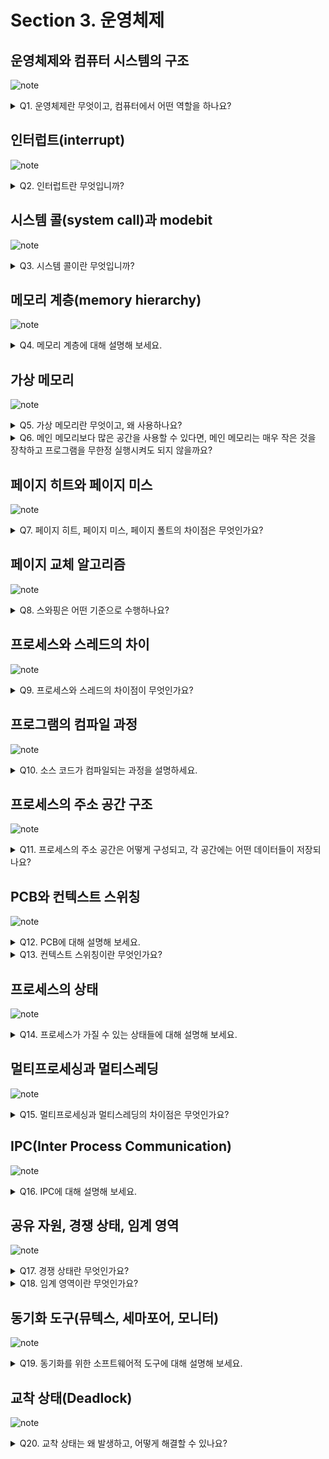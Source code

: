 # Section 3. 운영체제

## 운영체제와 컴퓨터 시스템의 구조

![note](notes/section3/OS_ComputerSystem_Structure.jpg)

<details>
<summary>Q1. 운영체제란 무엇이고, 컴퓨터에서 어떤 역할을 하나요?</summary>

운영체제는 하드웨어부터 사용자의 소프트웨어 사이를 계층적으로 분류하였을 때 있는 커널, 시스템 콜, 인터페이스를 합친 것입니다.

운영체제는 CPU 스케줄링, 프로세스 상태 관리, 메모리 관리, 파일 시스템 관리, I/O 디바이스 관리 등의 역할을 담당합니다.

</details>

## 인터럽트(interrupt)

![note](notes/section3/Interrupt.jpg)

<details>
<summary>Q2. 인터럽트란 무엇입니까?</summary>

인터럽트란 시그널을 발생시켜 CPU의 순차적인 작업을 일시적으로 중단하는 것입니다. 인터럽트가 발생하면 인터럽트 벡터 테이블에서 그에 맞는 인터럽트 서비스 루틴(ISR)을 찾아 실행시키고 실행 흐름이 인터럽트 발생 지점으로 돌아오게 됩니다.

인터럽트는 하드웨어 인터럽트와 소프트웨어 인터럽트로 나뉩니다. 하드웨어 인터럽트는 마우스 클릭, 파일 입출력 완료 등의 이벤트로 인해 발생합니다. 소프트웨어 인터럽트는 트랩이라고도 부르며, 프로세스 상태 변화 등의 이벤트로 인해 발생합니다. 처리되는 우선순위는 하드웨어 인터럽트보다 소프트웨어 인터럽트가 더 높습니다.

</details>

## 시스템 콜(system call)과 modebit

![note](notes/section3/SystemCall.jpg)

<details>
<summary>Q3. 시스템 콜이란 무엇입니까?</summary>

시스템 콜이란 커널 함수를 사용하기 위한 인터페이스입니다. 사용자가 시스템 콜 사용으로 트랩을 발생시키면 올바른 요청인지 확인한 이후 modebit가 0으로 바뀌어 커널 모드로 전환됩니다. 이후 커널 함수가 실행되고 그 결과가 반환되면서 modebit가 다시 1으로 바뀌어 유저 모드로 전환됩니다.

</details>

## 메모리 계층(memory hierarchy)

![note](notes/section3/MemoryHierarchy.jpg)

<details>
<summary>Q4. 메모리 계층에 대해 설명해 보세요.</summary>

메모리 계층은 메모리의 접근성, 용량에 따라 메모리를 계층적으로 구분한 것입니다. 중앙처리장치로부터 가까운 순서대로 레지스터, 캐시, 주기억장치, 보조기억장치로 구분됩니다.

레지스터는 CPU 내의 소형 메모리로 가장 빠르게 접근할 수 있으나 용량은 가장 적고 휘발성이라는 특징을 갖습니다.

캐시는 CPU 내의 L1, L2, L3 캐시로 레지스터에 비해 느리나 고속으로 접근할 수 있습니다. 용량은 레지스터 다음으로 적고 휘발성이라는 특징을 갖습니다.

주기억장치는 RAM이라고도 부르며, 접근 속도와 용량 모두 메모리 계층에서 중간 정도에 해당하며 휘발성이라는 특징을 갖습니다.

보조기억장치는 SSD/HDD라고도 부르며, 접근 속도는 가장 느리지만 용량은 가장 많습니다. 또한, 다른 메모리 장치들과 달리 비휘발성이라는 특징을 가져서 한 번 쓴 정보가 컴퓨터 종료 시에도 유실되지 않습니다.

</details>

## 가상 메모리

![note](notes/section3/VirtualMemory.jpg)

<details>
<summary>Q5. 가상 메모리란 무엇이고, 왜 사용하나요?</summary>

가상 메모리란 물리적 메모리를 추상화하여 실제 물리적 메모리 공간보다 많은 공간을 사용할 수 있게 만드는 메모리 관리 기술입니다. 이를 위해 주소 공간을 가상 주소 공간과 물리 주소 공간으로 분리하고, 가상 주소 공간은 페이지라는 단위로 관리하며 물리 주소 공간은 프레임이라는 단위로 관리합니다. 사용자가 사용하는 메모리 공간은 모두 가상 주소를 통해 접근되며, MMU와 페이지 테이블을 통해 가상 주소가 물리 주소로 매핑됩니다. 이때 물리 주소 공간에 참조한 페이지에 대응되는 프레임이 적재되어 있으면 페이지 히트가 발생하고, 그렇지 않으면 페이지 미스가 발생합니다.

TLB, page table에 대한 적법한 참조 후 페이지 미스 발생 시 페이지 폴트 트랩이 발생하여 OS가 보조기억장치의 Backing store를 탐색한 후 페이지에 대응되는 프레임을 물리 주소 공간에 적재하는 스와핑이 발생하고 페이지 테이블 갱신 후 중단 지점에서 프로그램이 다시 실행됩니다. 이렇게 사용되지 않는 페이지는 Backing store에 저장하고, 사용되는 페이지는 물리 주소 공간에 적재하는 스와핑이 물리 주소 공간의 실제 크기보다 더 많은 크기의 메모리를 사용할 수 있게 해주는 원천입니다.

이러한 점으로 가상 메모리 기술을 사용하면 메모리 공간을 효율적으로 사용할 수 있고 관리도 단순화됩니다. 또한 가상 주소 공간에서 일차적으로 메모리 참조가 적법한 참조인지를 판단하기 때문에 메모리 보안 측면에서도 이점이 있습니다.

</details>

<details>
<summary>Q6. 메인 메모리보다 많은 공간을 사용할 수 있다면, 메인 메모리는 매우 작은 것을 장착하고 프로그램을 무한정 실행시켜도 되지 않을까요?</summary>

그렇지 않습니다. 가상 메모리 기술을 사용하면 메인 메모리보다 큰 공간이 가용해지는 것은 사실이나, 동시간대에 많은 프로그램이 실행되면 그만큼 메모리 참조 시 페이지 폴트의 발생 비율도 올라갈 것입니다. 이로 인해 CPU의 사용률이 낮아질 것이고, 이를 Thrashing이라고 합니다.

Thrashing을 해결하고 CPU 사용률을 높일 수 있는 방법은 하드웨어적으론 메인 메모리 용량을 늘리거나 Backing store를 위한 보조기억장치로 HDD 대신 SSD를 사용하는 것이 있고, 운영체제적으론 과거 프로세스의 메모리 사용 패턴을 기반으로 prefetching하는 작업 세트 방식과 페이지 폴트 비율에 상한선과 하한선을 두고 상한선 이상일 때 할당된 프레임 개수를 늘리고, 하한선 이하일 때 할당된 프레임 개수를 줄이는 PFF 방식이 있습니다.


</details>

## 페이지 히트와 페이지 미스

![note](notes/section3/PageHit_PageMiss.jpg)

<details>
<summary>Q7. 페이지 히트, 페이지 미스, 페이지 폴트의 차이점은 무엇인가요?</summary>

페이지 히트는 참조한 페이지에 대응되는 프레임이 물리 주소 공간에 존재하는 것입니다. 페이지 미스는 반대로 참조한 페이지에 대응되는 프레임이 물리 주소 공간에 존재하지 않는 것입니다.

페이지 폴트는 페이지 미스의 한 종류로, 적법한 페이지 참조에 대해 대응되는 프레임이 물리 주소 공간에 존재하지 않아 스와핑을 수행하는 것입니다. 즉, 페이지 폴트는 페이지 미스이지만 페이지 미스는 페이지 폴트가 아닐 수 있습니다. 예를 들어 적법하지 않은 참조나, 단순 prefetching만 발생하고 페이지의 사용은 발생하지 않았을 시엔 페이지 미스라고는 할 수 있으나 페이지 폴트라고는 할 수 없습니다.

</details>

## 페이지 교체 알고리즘

![note](notes/section3/PageReplacementAlgorithm.jpg)

<details>
<summary>Q8. 스와핑은 어떤 기준으로 수행하나요?</summary>

물리 주소 공간이 여유롭지 않아 스와핑이 발생할 시 페이지 교체 알고리즘에 의해 교체될 프레임이 결정됩니다. 페이지 교체 알고리즘으로는 OPT, FIFO, LRU, LFU, NRU 등이 있습니다.

OPT 알고리즘은 미래에 가장 오랫동안 사용되지 않을 페이지를 교체하는 것입니다. 이 문제는 그리디 알고리즘의 한 종류이기 때문에 OPT 알고리즘이 전역 최적해이지만, 미래는 예측할 수 없기 때문에 구현은 불가능합니다. 때문에 실제로 사용되지는 않고 다른 알고리즘과의 성능 비교 시 상한선을 제공합니다.

FIFO는 적재된 순서대로 페이지를 교체하는 것입니다.

LRU는 과거에 가장 오랫동안 사용되지 않은 페이지를 교체하는 것입니다.

LFU는 과거에 가장 자주 사용되지 않은 페이지를 교체하는 것입니다.

NRU는 clock 알고리즘이라고도 부르며, 참조 비트와 수정 비트를 두고 주기적으로 비트를 reset합니다. 탐색하면서 비트가 0인 것을 교체하고 1로 바꾸는 방식으로 가장 오랫동안 사용되지 않은 페이지가 아닌 비교적 최근에 사용되지 않은 페이지를 교체합니다.

</details>

## 프로세스와 스레드의 차이

![note](notes/section3/ProcessAndThread.jpg)

<details>
<summary>Q9. 프로세스와 스레드의 차이점이 무엇인가요?</summary>

프로세스는 메인 메모리에 프로그램이 적재되어 실행 중인 것을 의미하고, 스레드는 프로세스 내의 논리적인 제어 흐름을 의미합니다.

주소 공간의 관점에서, 프로세스 간에는 독립적인 주소 공간을 갖지만 스레드 간에는 스택만 독립적이고 코드, 데이터, 힙 공간은 공유합니다. 때문에 프로세스 간에는 통신이 어려워 Inter-Process Communiation(IPC)라는 기술을 사용하고, 스레드 간에는 쉽게 직접 통신이 가능합니다.

또한, 어떤 프로세스에서 문제가 발생했을 때 보통 그 문제는 다른 프로세스로 쉽게 전이되지 않습니다. 그러나 어떤 스레드에서 문제가 발생했을 때 그 문제는 다른 스레드로 쉽게 전이됩니다.

마지막으로, 프로세스의 생성, 삭제, 컨텍스트 스위칭 비용은 프로세스가 더 높고, 스레드가 더 낮습니다.

</details>

## 프로그램의 컴파일 과정

![note](notes/section3/CompilationProcess.jpg)

<details>
<summary>Q10. 소스 코드가 컴파일되는 과정을 설명하세요.</summary>

컴파일 과정은 크게 전처리, 컴파일, 어셈블, 링킹으로 구분됩니다.

전처리 과정에선 소스 코드의 주석이 제거되고, 헤더 파일이 포함되며, 매크로가 치환되는 등의 일이 일어납니다. 그 결과로 전처리기는 소스 코드를 .i 확장자의 파일로 변환합니다.

컴파일 과정에선 전처리된 파일이 어셈블리어로 변환되며 이 과정에서 오류가 검사되고, 코드 최적화가 발생합니다. 그 결과로 .i 확장자 파일은 .s 확장자의 어셈블리어 파일로 변환됩니다.

어셈블 과정에선 .s 확장자의 어셈블리어 파일이 .o 확장자의 목적 파일로 변환됩니다.

링킹 과정에선 라이브러리 함수들이 연결되어 실행 가능한 파일이 생성됩니다. 그 결과로 .o 확장자 파일들이 .exe 또는 .out 확장자의 실행 가능한 파일로 변환됩니다.

</details>

## 프로세스의 주소 공간 구조

![note](notes/section3/AddressSpaceStructure.jpg)

<details>
<summary>Q11. 프로세스의 주소 공간은 어떻게 구성되고, 각 공간에는 어떤 데이터들이 저장되나요?</summary>

프로세스의 주소 공간은 높은 주소에서 낮은 주소로 증가하는 동적 공간인 스택, 낮은 주소에서 높은 주소로 증가하는 동적 공간인 힙, 정적 공간인 데이터와 코드 영역들로 구성됩니다.

스택 영역에는 지역 변수, 매개 변수, 함수 등이 저장됩니다. 정적으로 크기가 결정되나, 재귀 호출과 같은 요인으로 동적으로 크기가 변환될 수 있습니다.

힙 영역에는 동적 할당된 변수들이 저장됩니다. 때문에 동적으로 크기가 결정됩니다.

데이터 영역에는 전역 변수, static 변수, const 변수와 같은 정적 변수들이 저장됩니다. 데이터 영역은 또 다시 BSS 영역과 Data 영역으로 구분되는데, BSS 영역에는 0으로 초기화되거나 초기화되지 않은 변수들이 저장되고, Data 영역에는 0이 아닌 값으로 초기화된 변수들이 저장됩니다.

코드 영역에는 소스 코드가 저장됩니다.

</details>

## PCB와 컨텍스트 스위칭

![note](notes/section3/PCB_ContextSwitching.jpg)

<details>
<summary>Q12. PCB에 대해 설명해 보세요.</summary>

PCB, Process Control Block은 프로세스의 메타데이터가 저장된 커널 스택의 블록입니다. 프로세스 생성 시 생성되고, 종료 시 삭제됩니다. 그 내용으로는 프로세스의 상태, 프로세스의 ID, 프로그램 카운터, 레지스터 정보, 메모리 제한 정보, 열린 파일들의 정보 등 프로세스 실행에 필요한 정보들이 담깁니다.

</details>

<details>
<summary>Q13. 컨텍스트 스위칭이란 무엇인가요?</summary>

컨텍스트 스위칭은 메모리 공간에 프로세스를 적재하고, 기존에 있던 프로세스를 삭제하는 과정에서 PCB를 기반으로 프로세스의 상태를 저장하고 불러오는 과정입니다.

</details>

## 프로세스의 상태

![note](notes/section3/ProcessState.jpg)

<details>
<summary>Q14. 프로세스가 가질 수 있는 상태들에 대해 설명해 보세요.</summary>

프로세스의 상태는 Created, Ready, Running, Waiting, Terminated가 있습니다.

Created는 프로세스가 생성된 상태로, 이 상태일 때 PCB가 할당됩니다. 승인되면 Ready 상태로 전환됩니다.

Ready는 프로세스의 실행이 준비 완료된 상태로, 준비 큐에서 대기하고 있는 상태입니다. CPU 스케줄러의 디스패치를 통해 Running 상태로 전환됩니다.

Running은 프로세스가 CPU와 메모리 공간에 대한 제어권을 가지고 실행되고 있는 상태입니다. 이 상태에서 종료되면 Terminated 상태로, I/O 또는 이벤트가 발생하면 Waiting 상태로 전환됩니다.

Waiting은 I/O 또는 이벤트가 끝나기를 대기하는 상태입니다. 해당 I/O 또는 이벤트가 끝나면 다시 Ready 상태로 전환됩니다.

Terminated는 프로세스가 종료된 상태입니다. 이때 PCB의 삭제 및 자원 회수가 일어납니다.

</details>

## 멀티프로세싱과 멀티스레딩

![note](notes/section3/Multiprocessing_Multithreading.jpg)

<details>
<summary>Q15. 멀티프로세싱과 멀티스레딩의 차이점은 무엇인가요?</summary>

멀티프로세싱은 작업을 여러 개의 프로세스를 사용하여 수행하는 것이고, 멀티스레딩은 여러 개의 스레드를 사용하여 수행하는 것입니다.

멀티프로세싱 사용 시엔 프로세스 간 독립적인 주소 공간을 갖기 때문에 격리성과 신뢰성이 올라가고 문제 발생 시 그 영향이 쉽게 전파되지 않는다는 장점이 있습니다.

멀티스레딩 사용 시엔 스레드 간 스택을 제외한 메모리 공간을 공유하기 때문에 자원 공유가 쉽고 효율성이 높다는 장점이 있으나, 문제 발생 시 그 영향이 전파되기 쉽다는 단점도 있습니다.

</details>

## IPC(Inter Process Communication)

![note](notes/section3/IPC.jpg)

<details>
<summary>Q16. IPC에 대해 설명해 보세요.</summary>

IPC, Inter-Process Communiation은 프로세스들 간에 통신하기 위한 기법입니다. 공유 메모리, 파일, 소켓, 파이프, 메시지 큐 방식이 사용됩니다.

공유 메모리 방식은 메모리의 특정 공간을 공유하는 방식으로, 소곧가 빠르고, 데이터 복사 오버헤드가 낮고, 동기화가 필요하다는 특징이 있습니다.

파일 방식은 디스크에 저장된 파일을 공유하는 방식입니다.

소켓 방식은 네트워크 인터페이스를 통한 방식입니다. TCP, UDP, HTTP 등이 이에 해당합니다.

파이프 방식은 FIFO 큐 기반으로 메시지를 순차적으로 전달하는 방식으로, 익명 파이프와 명명 파이프로 나뉩니다. 익명 파이프는 부모-자식 프로세스 간에만 통신이 가능하고, 명명 파이프는 부모-자식 프로세스 외에도 네트워크 내에 있는 프로세스 간 통신이 가능합니다.

메시지 큐 방식은 메시지를 큐로 관리하며, 전송된 메시지가 큐에 복사되고 송신자가 이를 하나씩 읽어가며 통신하는 방식입니다.

</details>

## 공유 자원, 경쟁 상태, 임계 영역

![note](notes/section3/ShardResource_RaceCondition_CriticalSection.jpg)

<details>
<summary>Q17. 경쟁 상태란 무엇인가요?</summary>

경쟁 상태(Race condition)는 공유 자원을 두고 두 개 이상의 스레드가 동시에 읽기, 쓰기 연산을 시도하는 상태입니다. 이때 여러 개의 스레드가 연산을 수행하는 인스트럭션 순서에 따라 그 결과가 바뀔 수 있습니다. 때문에 경쟁 상태를 적절히 처리하지 않으면 데이터 일관성과 무결성이 무너지게 됩니다.

</details>

<details>
<summary>Q18. 임계 영역이란 무엇인가요?</summary>

임계 영역(Critical section)이란 경쟁 상태가 발생하는 코드 영역을 의미합니다. 임계 영역을 lock과 같은 장치로 보호하지 않으면 경쟁 상태로 인한 데이터 일관성과 무결성 파괴 문제가 발생하게 됩니다.

</details>

## 동기화 도구(뮤텍스, 세마포어, 모니터)

![note](notes/section3/SynchronizationTools.jpg)

<details>
<summary>Q19. 동기화를 위한 소프트웨어적 도구에 대해 설명해 보세요.</summary>

동기화를 위해 소프트웨어적으로는 뮤텍스, 세마포어, 모니터를 사용할 수 있습니다. 이들 모두 상호 배제, 유한 대기, 진행의 속성을 만족한다는 속성을 가집니다.

상호 배제는 공유 자원에 한 번에 하나의 스레드만 접근할 수 있는 것이고, 유한 대기는 공유 자원에 대한 접근을 요청한 이후 다른 스레드의 접근이 유한 번으로 보장되어 어떤 스레드도 무한정 대기할 수 없는 것이고, 진행은 공유 자원이 접근 가능한 상태일 때 스레드 간 방해하지 않고 순서대로 진행할 수 있는 것입니다.

뮤텍스는 잠금 메커니즘을 사용하는 동기화 도구로, 객체 lock에 대한 소유권으로 공유 자원에 대한 접근 권한을 조정합니다. 객체 lock을 lock 메서드로 잠금, unlock 메서드로 잠금 해제합니다.

세마포어는 신호 메커니즘을 사용하는 동기화 도구로, 정수 값을 가지는 변수 S와 그에 대한 wait(), signal()연산으로 공유 자원에 대한 접근 권한을 조정합니다. wait()은 S의 값을 1 낮추거나, S의 값이 0일 경우엔 진행하지 않고 프로세스가 잠들게 합니다. signal()은 S의 값을 1 늘리고, wait() 수행을 시도하다 잠든 프로세스가 있다면 이를 깨웁니다. 세마포어는 S의 값이 0 또는 1만 가지는 이진 세마포어와 어떤 값이든 가질 수 있는 카운팅 세마포어로 구분됩니다.

모니터는 공유 자원을 은닉하고 이에 대한 인터페이스를 제공하여 공유 자원에 대한 접근 권한을 조정합니다. 공유 자원에 대한 접근 시도는 대기열로 관리되어 순차적으로 처리되기 때문에 경쟁 상태에 대해 걱정할 필요가 없습니다.

</details>

## 교착 상태(Deadlock)

![note](notes/section3/Deadlock.jpg)

<details>
<summary>Q20. 교착 상태는 왜 발생하고, 어떻게 해결할 수 있나요?</summary>

교착 상태는 상호 배제, 점유 대기, 비선점, 순환 대기의 4가지 조건을 만족하면 발생할 수 있습니다. 상호 배제는 공유 자원에 한 번에 하나의 스레드만 접근 가능한 것, 점유 대기는 공유 자원을 점유한 채로 대기하는 것, 비선점은 다른 스레드의 공유 자원을 강제로 회수할 수 없는 것, 순환 대기는 스레드 간 상대방의 자원에 대해 대기하고 있는 것입니다.

교착 상태를 해결하기 위해선 위 4가지 조건 중 하나를 제거하거나, 은행원 알고리즘을 사용해 안정 상태일 때만 요청한 자원을 할당하거나, 교착 상태 발생 시 사이클을 판단하고 관련된 프로세스들을 종료하거나, 교착 상태 발생 시 사용자가 직접 시스템을 종료하는 방법이 사용될 수 있습니다.

</details>